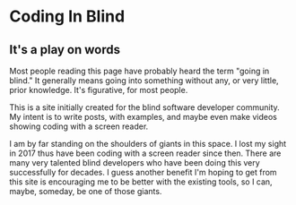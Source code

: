 # Coding In Blind

## It's a play on words

Most people reading this page have probably heard the term "going in blind."
It generally means going into something without any, or very little, prior knowledge.
It's figurative, for most people.

This is a site initially created for the blind software developer community.
My intent is to write posts, with examples, and maybe even make videos 
showing coding with a screen reader.

I am by far standing on the shoulders of giants in this space.
I lost my sight in 2017 thus have been coding with a screen reader since then.
There are many very talented blind developers 
who have been doing this very successfully for decades.
I guess another benefit I'm hoping to get from this site
is encouraging me to be better with the existing tools, so I can, maybe, someday, be one of those giants.
